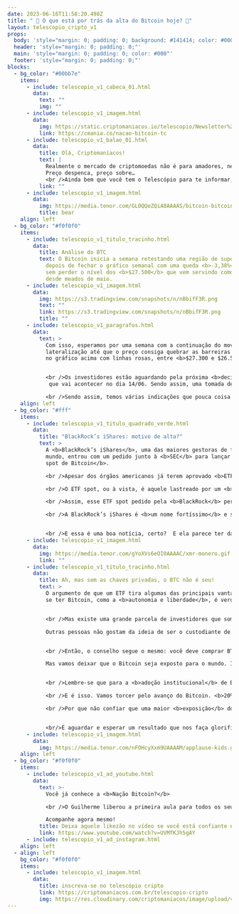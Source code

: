 ```yaml
---
date: 2023-06-16T11:58:20.498Z
title: " 🤔 O que está por trás da alta do Bitcoin hoje? 🤔"
layout: telescopio_cripto_v1
props:
  body: 'style="margin: 0; padding: 0; background: #141414; color: #000"'
  header: 'style="margin: 0; padding: 0;"'
  main: 'style="margin: 0; padding: 0; color: #000"'
  footer: 'style="margin: 0; padding: 0;"'
blocks:
  - bg_color: "#00bb7e"
    items:
      - include: telescopio_v1_cabeca_01.html
        data:
          text: ""
          img: ""
      - include: telescopio_v1_imagem.html
        data:
          img: https://static.criptomaniacos.io/telescopio/Newsletter%20-%20Copia%202.png
          link: https://cmania.co/nacao-bitcoin-tc
      - include: telescopio_v1_balao_01.html
        data:
          title: Olá, Criptomaníacos!
          text: |
            Realmente o mercado de criptomoedas não é para amadores, né?
            Preço despenca, preço sobre…
            <br />Ainda bem que você tem o Telescópio para te informar, né?
          link: ""
      - include: telescopio_v1_imagem.html
        data:
          img: https://media.tenor.com/GL0QQeZQiA8AAAAS/bitcoin-bitcoin-coaster.gif
          title: bear
    align: left
  - bg_color: "#f0f0f0"
    items:
      - include: telescopio_v1_titulo_tracinho.html
        data:
          title: Análise do BTC
          text: O Bitcoin inicia a semana retestando uma região de suporte importante,
            depois de fechar o gráfico semanal com uma queda <b>-3,38%</b>, mas
            sem perder o nível dos <b>$27.500</b> que vem servindo como apoio
            desde meados de maio.
      - include: telescopio_v1_imagem.html
        data:
          img: https://s3.tradingview.com/snapshots/n/nBbifF3R.png
          text: ""
          link: https://s3.tradingview.com/snapshots/n/nBbifF3R.png
          title: ""
      - include: telescopio_v1_paragrafos.html
        data:
          text: >
            Com isso, esperamos por uma semana com a continuação do movimento de
            lateralização até que o preço consiga quebrar as barreiras marcadas
            no gráfico acima com linhas rosas, entre <b>$27.300 e $26.500</b>.


            <br />Os investidores estão aguardando pela próxima <b>decisão de juros</b>
             que vai acontecer no dia 14/06. Sendo assim, uma tomada de decisão quanto a esse rompimento não deve acontecer antes disso. Além disso, nessa semana não serão divulgados dados econômicos que podem fazer preço nas criptos.

            <br />Sendo assim, temos várias indicações que pouca coisa pode mudar durante a semana e as probabilidades maiores são de <b>continuação da lateralização</b>.
    align: left
  - bg_color: "#fff"
    items:
      - include: telescopio_v1_titulo_quadrado_verde.html
        data:
          title: "BlackRock’s iShares: motivo de alta?"
          text: >
            A <b>BlackRock’s iShares</b>, uma das maiores gestoras de fundos do
            mundo, entrou com um pedido junto à <b>SEC</b> para lançar um <b>ETF
            spot de Bitcoin</b>. 

            <br />Apesar dos órgãos americanos já terem aprovado <b>ETFs de contratos futuros</b> de Bitcoin, várias tentativas de outras empresas de lançar um ETF de Bitcoin spot fracassaram.

            <br />O ETF spot, ou à vista, é aquele lastreado por um <b>bitcoin real</b>, já o ETF de contratos futuros são lastreados por <b>derivativos</b> (neste caso – contratos futuros de bitcoin).Os contratos futuros de Bitcoin são acordos para comprar ou vender uma quantidade de Bitcoin em uma data futura por um preço específico.

            <br />Assim, esse ETF spot pedido pela <b>BlackRock</b> permitiria aos investidores comprar e vender ativos que representam o <b>valor atual do Bitcoin</b>, sem ter que comprar a criptomoeda diretamente. Isso tornaria o investimento em Bitcoin mais acessível e fácil para muitos investidores.

            <br />A BlackRock’s iShares é <b>um nome fortíssimo</b> e sua entrada no mercado de criptomoedas pode ser vista como um sinal de que o mercado está <b>amadurecendo e se tornando mais aceito</b> pelos investidores tradicionais.


            <br />E essa é uma boa notícia, certo?  E ela parece ter dado uma aquecida no mercado cripto, que estava desanimado nos últimos dias…
      - include: telescopio_v1_imagem.html
        data:
          img: https://media.tenor.com/gYoXVs6eOI0AAAAC/xmr-monero.gif
          link: ""
      - include: telescopio_v1_titulo_tracinho.html
        data:
          title: Ah, mas sem as chaves privadas, o BTC não é seu!
          text: >
            O argumento de que um ETF tira algumas das principais vantagens de
            se ter Bitcoin, como a <b>autonomia e liberdade</b>, é verdadeiro.


            <br />Mas existe uma grande parcela de investidores que somente irão investir em <b>fundos regulados</b>.

            Outras pessoas não gostam da ideia de ser o custodiante de seus próprios ativos. Acredite, tem doido pra tudo nesse mundo… 😅


            <br />Então, o conselho segue o mesmo: você deve comprar BTC e mandar para a sua carteira… 

            Mas vamos deixar que o Bitcoin seja exposto para o mundo. Isso é bom. Muitas pessoas irão começar a entender mais e aprender a <b>filosofia do Bitcoin</b> após adquiri-lo de formas tradicionais.


            <br />Lembre-se que para a <b>adoção institucional</b> de Bitcoin, os meios regulados podem ser uma das poucas soluções. Fica difícil confiar que num CEO que possui uma wallet <b>na sua gaveta</b> com todos os BTCs de uma empresa, né?

            <br />E é isso. Vamos torcer pelo avanço do Bitcoin. <b>20%</b> dos americanos já estão expostos às criptomoedas. Quem sabe a aprovação deste ETF não seja um <b>impulsionador</b> de novos Bitcoiners?

            <br />Por que não confiar que uma maior <b>exposição</b> do Bitcoin vai ajudar a espalhar a sua real filosofia para o resto dos EUA?


            <br/>É aguardar e esperar um resultado que nos faça glorificar de pé!
      - include: telescopio_v1_imagem.html
        data:
          img: https://media.tenor.com/nFOHcyXxm9UAAAAM/applause-kids.gif
    align: left
  - bg_color: "#f0f0f0"
    items:
      - include: telescopio_v1_ad_youtube.html
        data:
          text: >-
            Você já conhece a <b>Nação Bitcoin?</b>

            <br />O Guilherme liberou a primeira aula para todos os seus seguidores! 

            Acompanhe agora mesmo!
          title: Deixa aquele likezão no vídeo se você está confiante no BTC!
          link: https://www.youtube.com/watch?v=UVMfKJh5gAY
      - include: telescopio_v1_ad_instagram.html
    align: left
  - align: left
    bg_color: "#f0f0f0"
    items:
      - include: telescopio_v1_imagem.html
        data:
          title: inscreva-se no telescópio cripto
          link: https://criptomaniacos.com.br/telescopio-cripto
          img: https://res.cloudinary.com/criptomaniacos/image/upload/v1662133224/telescopio/inscreva-se-telescopio.png
---
```

